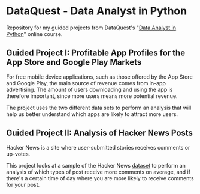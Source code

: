 # DataQuest - Data Analyst in Python 

Repository for my guided projects from DataQuest's "[Data Analyst in Python](https://www.dataquest.io/path/data-analyst/)" online course. 

## Guided Project I: Profitable App Profiles for the App Store and Google Play Markets

For free mobile device applications, such as those offered by the App Store and Google Play, the main source of revenue comes from in-app advertising. The amount of users downloading and using the app is therefore important, since more users means more potential revenue.

The project uses the two different data sets to perform an analysis that will help us better understand which apps are likely to attract more users.

## Guided Project II: Analysis of Hacker News Posts

Hacker News is a site where user-submitted stories receives comments or up-votes. 

This project looks at a sample of the Hacker News [dataset](https://www.kaggle.com/datasets/hacker-news/hacker-news-posts) to perform an analysis of which types of post receive more comments on average, and if there's a certain time of day where you are more likely to receive comments for your post. 
